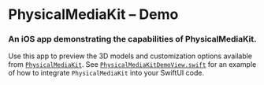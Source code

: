#  PhysicalMediaKit – Demo

### An iOS app demonstrating the capabilities of PhysicalMediaKit.

Use this app to preview the 3D models and customization options available from [`PhysicalMediaKit`](https://github.com/spencerhartland/PhysicalMediaKit). See [`PhysicalMediaKitDemoView.swift`](PhysicalMediaKitDemo/PhysicalMediaKitDemoView.swift) for an example of how to integrate `PhysicalMediaKit` into your SwiftUI code.

